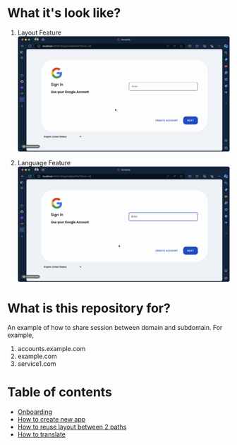# What it's look like?

1. Layout Feature
   ![Accounts Layout](./docs/accounts-layout.gif)

2. Language Feature
   ![Language Component](./docs/language-component.gif)

# What is this repository for?

An example of how to share session between domain and subdomain. For example,

1. accounts.example.com
2. example.com
3. service1.com

# Table of contents

- [Onboarding](./docs/onboarding.md)
- [How to create new app](./docs/how-to-create-new-app.md)
- [How to reuse layout between 2 paths](./docs/how-to-reuse-layout-between-2-paths.md)
- [How to translate](./docs/how-to-translate.md)
